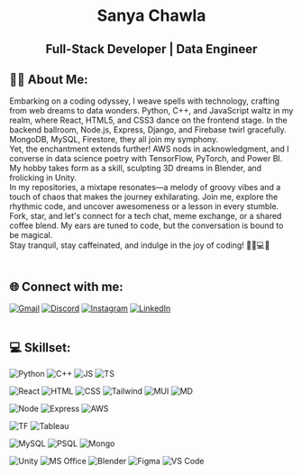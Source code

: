 <h1 align="center">Sanya Chawla</h1>
<h2 align="center">Full-Stack Developer | Data Engineer </h2>

## 👨‍💻 About Me:
Embarking on a coding odyssey, I weave spells with technology, crafting from web dreams to data wonders. Python, C++, and JavaScript waltz in my realm, where React, HTML5, and CSS3 dance on the frontend stage. In the backend ballroom, Node.js, Express, Django, and Firebase twirl gracefully. MongoDB, MySQL, Firestore, they all join my symphony.<br>
Yet, the enchantment extends further! AWS nods in acknowledgment, and I converse in data science poetry with TensorFlow, PyTorch, and Power BI. My hobby takes form as a skill, sculpting 3D dreams in Blender, and frolicking in Unity.<br>
In my repositories, a mixtape resonates—a melody of groovy vibes and a touch of chaos that makes the journey exhilarating. Join me, explore the rhythmic code, and uncover awesomeness or a lesson in every stumble. Fork, star, and let's connect for a tech chat, meme exchange, or a shared coffee blend. My ears are tuned to code, but the conversation is bound to be magical.<br>
Stay tranquil, stay caffeinated, and indulge in the joy of coding! 🚴‍♂💻✨<br>
<br>

## 🌐 Connect with me:

[![Gmail](https://img.shields.io/badge/Gmail-D14836?style=for-the-badge&logo=gmail&logoColor=white)](sanya.chawla046@gmail.com)
[![Discord](https://img.shields.io/badge/Discord-7289DA?style=for-the-badge&logo=discord&logoColor=white)](https://discord.gg/aynas2112)
[![Instagram](https://img.shields.io/badge/Instagram-E4405F?style=for-the-badge&logo=instagram&logoColor=white)](https://www.instagram.com/_sanya1148/)
[![LinkedIn](https://img.shields.io/badge/LinkedIn-0077B5?style=for-the-badge&logo=linkedin&logoColor=white)](https://linkedin.com/in/sanya1148)
<br>
<br>

## 💻 Skillset:

![Python](https://img.shields.io/badge/Python-3776AB?style=for-the-badge&logo=python&logoColor=white)
![C++](https://img.shields.io/badge/C%2B%2B-00599C?style=for-the-badge&logo=c%2B%2B&logoColor=white)
![JS](https://img.shields.io/badge/JavaScript-F7DF1E?style=for-the-badge&logo=javascript&logoColor=black)
![TS](https://img.shields.io/badge/TypeScript-007ACC?style=for-the-badge&logo=typescript&logoColor=white)

![React](https://img.shields.io/badge/React-20232A?style=for-the-badge&logo=react&logoColor=61DAFB)
![HTML](https://img.shields.io/badge/HTML5-E34F26?style=for-the-badge&logo=html5&logoColor=white)
![CSS](https://img.shields.io/badge/CSS3-1572B6?style=for-the-badge&logo=css3&logoColor=white)
![Tailwind](https://img.shields.io/badge/Tailwind_CSS-38B2AC?style=for-the-badge&logo=tailwind-css&logoColor=white)
![MUI](https://img.shields.io/badge/Material--UI-0081CB?style=for-the-badge&logo=material-ui&logoColor=white)
![MD](https://img.shields.io/badge/Markdown-000000?style=for-the-badge&logo=markdown&logoColor=white)

![Node](https://img.shields.io/badge/Node.js-43853D?style=for-the-badge&logo=node.js&logoColor=white)
![Express](https://img.shields.io/badge/Express.js-404D59?style=for-the-badge)
![AWS](https://img.shields.io/badge/Amazon_AWS-232F3E?style=for-the-badge&logo=amazon-aws&logoColor=white)

![TF](https://img.shields.io/badge/TensorFlow-FF6F00?style=for-the-badge&logo=tensorflow&logoColor=white)
![Tableau](https://img.shields.io/badge/Tableau-E97627?style=for-the-badge&logo=Tableau&logoColor=white)

![MySQL](https://img.shields.io/badge/MySQL-00000F?style=for-the-badge&logo=mysql&logoColor=white)
![PSQL](https://img.shields.io/badge/PostgreSQL-316192?style=for-the-badge&logo=postgresql&logoColor=white)
![Mongo](https://img.shields.io/badge/MongoDB-4EA94B?style=for-the-badge&logo=mongodb&logoColor=white)

![Unity](https://img.shields.io/badge/Unity-100000?style=for-the-badge&logo=unity&logoColor=white)
![MS Office](https://img.shields.io/badge/Microsoft_Office-D83B01?style=for-the-badge&logo=microsoft-office&logoColor=white)
![Blender](https://img.shields.io/badge/blender-%23F5792A.svg?style=for-the-badge&logo=blender&logoColor=white)
![Figma](https://img.shields.io/badge/Figma-F24E1E?style=for-the-badge&logo=figma&logoColor=white)
![VS Code](https://img.shields.io/badge/Visual_Studio_Code-0078D4?style=for-the-badge&logo=visual%20studio%20code&logoColor=white)
<br>
<br>

<!-- ## 📊 GitHub Stats:

<p align="left"> <img src="https://github-profile-trophy.vercel.app/?username=akshats911&theme=dark_dimmed&title=MultiLanguage,Repositories,Commits,Followers,PullRequest,Experience&margin-w=20&no-frame=true" alt="akshats911" /></p>

<p><img align="left" src="https://github-readme-stats.vercel.app/api/top-langs?username=akshats911&show_icons=true&locale=en&layout=donut&theme=onedark&hide_border=true&langs_count=6" alt="akshats911" /></p>

<p>&nbsp;<img align="center" src="https://github-readme-stats.vercel.app/api?username=akshats911&show_icons=true&locale=en&theme=onedark&hide_border=true" alt="akshats911" /></p> -->
